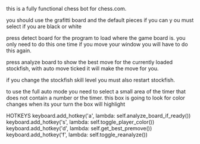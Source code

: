 this is a fully functional chess bot for chess.com. 

you should use the grafitti board and the default pieces if you can
y
ou must select if you are black or white

press detect board for the program to load where the game board is. you only need to do this one time if you move your window you will have to do this again. 

press analyze board to show the best move for the currently loaded stockfish, with auto move ticked it will make the move for you. 

if you change the stockfish skill level you must also restart stockfish.

to use the full auto mode you need to select a small area of the timer that does not contain a number or the timer. this box is going to look for color changes when its your turn the box will highlight

HOTKEYS
        keyboard.add_hotkey('a', lambda: self.analyze_board_if_ready())
        keyboard.add_hotkey('s', lambda: self.toggle_player_color())
        keyboard.add_hotkey('d', lambda: self.get_best_premove())
        keyboard.add_hotkey('f', lambda: self.toggle_reanalyze())
